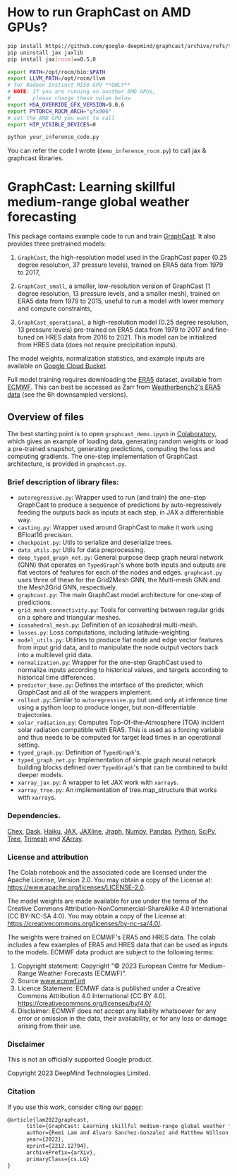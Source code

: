 # How to run GraphCast on AMD GPUs?

```bash
pip install https://github.com/google-deepmind/graphcast/archive/refs/tags/v0.1.1.zip
pip uninstall jax jaxlib
pip install jax[rocm]==0.5.0

export PATH=/opt/rocm/bin:$PATH
export LLVM_PATH=/opt/rocm/llvm
# for Radeon Instinct MI50 GPU **ONLY**
# NOTE: If you are running on another AMD GPUs,
#       please change these value below
export HSA_OVERRIDE_GFX_VERSION=9.0.6
export PYTORCH_ROCM_ARCH="gfx906"
# set the AMD GPU you want to call
export HIP_VISIBLE_DEVICES=0

python your_inference_code.py
```
You can refer the code I wrote (`demo_inference_rocm.py`) to call jax & graphcast libraries.

# GraphCast: Learning skillful medium-range global weather forecasting

This package contains example code to run and train [GraphCast](https://arxiv.org/abs/2212.12794).
It also provides three pretrained models:

1.  `GraphCast`, the high-resolution model used in the GraphCast paper (0.25 degree
resolution, 37 pressure levels), trained on ERA5 data from 1979 to 2017,

2.  `GraphCast_small`, a smaller, low-resolution version of GraphCast (1 degree
resolution, 13 pressure levels, and a smaller mesh), trained on ERA5 data from
1979 to 2015, useful to run a model with lower memory and compute constraints,

3.  `GraphCast_operational`, a high-resolution model (0.25 degree resolution, 13
pressure levels) pre-trained on ERA5 data from 1979 to 2017 and fine-tuned on
HRES data from 2016 to 2021. This model can be initialized from HRES data (does
not require precipitation inputs).

The model weights, normalization statistics, and example inputs are available on [Google Cloud Bucket](https://console.cloud.google.com/storage/browser/dm_graphcast).

Full model training requires downloading the
[ERA5](https://www.ecmwf.int/en/forecasts/datasets/reanalysis-datasets/era5)
dataset, available from [ECMWF](https://www.ecmwf.int/). This can best be
accessed as Zarr from [Weatherbench2's ERA5 data](https://weatherbench2.readthedocs.io/en/latest/data-guide.html#era5) (see the 6h downsampled versions).

## Overview of files

The best starting point is to open `graphcast_demo.ipynb` in [Colaboratory](https://colab.research.google.com/github/deepmind/graphcast/blob/master/graphcast_demo.ipynb), which gives an
example of loading data, generating random weights or load a pre-trained
snapshot, generating predictions, computing the loss and computing gradients.
The one-step implementation of GraphCast architecture, is provided in
`graphcast.py`.

### Brief description of library files:

*   `autoregressive.py`: Wrapper used to run (and train) the one-step GraphCast
    to produce a sequence of predictions by auto-regressively feeding the
    outputs back as inputs at each step, in JAX a differentiable way.
*   `casting.py`: Wrapper used around GraphCast to make it work using
    BFloat16 precision.
*   `checkpoint.py`: Utils to serialize and deserialize trees.
*   `data_utils.py`: Utils for data preprocessing.
*   `deep_typed_graph_net.py`: General purpose deep graph neural network (GNN)
    that operates on `TypedGraph`'s where both inputs and outputs are flat
    vectors of features for each of the nodes and edges. `graphcast.py` uses
    three of these for the Grid2Mesh GNN, the Multi-mesh GNN and the Mesh2Grid
    GNN, respectively.
*   `graphcast.py`: The main GraphCast model architecture for one-step of
    predictions.
*   `grid_mesh_connectivity.py`: Tools for converting between regular grids on a
    sphere and triangular meshes.
*   `icosahedral_mesh.py`: Definition of an icosahedral multi-mesh.
*   `losses.py`: Loss computations, including latitude-weighting.
*   `model_utils.py`: Utilities to produce flat node and edge vector features
    from input grid data, and to manipulate the node output vectors back
    into a multilevel grid data.
*   `normalization.py`: Wrapper for the one-step GraphCast used to normalize
    inputs according to historical values, and targets according to historical
    time differences.
*   `predictor_base.py`: Defines the interface of the predictor, which GraphCast
    and all of the wrappers implement.
*   `rollout.py`: Similar to `autoregressive.py` but used only at inference time
    using a python loop to produce longer, but non-differentiable trajectories.
*   `solar_radiation.py`: Computes Top-Of-the-Atmosphere (TOA) incident solar
    radiation compatible with ERA5. This is used as a forcing variable and thus
    needs to be computed for target lead times in an operational setting.
*   `typed_graph.py`: Definition of `TypedGraph`'s.
*   `typed_graph_net.py`: Implementation of simple graph neural network
    building blocks defined over `TypedGraph`'s that can be combined to build
    deeper models.
*   `xarray_jax.py`: A wrapper to let JAX work with `xarray`s.
*   `xarray_tree.py`: An implementation of tree.map_structure that works with
    `xarray`s.


### Dependencies.

[Chex](https://github.com/deepmind/chex),
[Dask](https://github.com/dask/dask),
[Haiku](https://github.com/deepmind/dm-haiku),
[JAX](https://github.com/google/jax),
[JAXline](https://github.com/deepmind/jaxline),
[Jraph](https://github.com/deepmind/jraph),
[Numpy](https://numpy.org/),
[Pandas](https://pandas.pydata.org/),
[Python](https://www.python.org/),
[SciPy](https://scipy.org/),
[Tree](https://github.com/deepmind/tree),
[Trimesh](https://github.com/mikedh/trimesh) and
[XArray](https://github.com/pydata/xarray).


### License and attribution

The Colab notebook and the associated code are licensed under the Apache
License, Version 2.0. You may obtain a copy of the License at:
https://www.apache.org/licenses/LICENSE-2.0.

The model weights are made available for use under the terms of the Creative
Commons Attribution-NonCommercial-ShareAlike 4.0 International
(CC BY-NC-SA 4.0). You may obtain a copy of the License at:
https://creativecommons.org/licenses/by-nc-sa/4.0/.

The weights were trained on ECMWF's ERA5 and HRES data. The colab includes a few
examples of ERA5 and HRES data that can be used as inputs to the models.
ECMWF data product are subject to the following terms:

1. Copyright statement: Copyright "© 2023 European Centre for Medium-Range Weather Forecasts (ECMWF)".
2. Source www.ecmwf.int
3. Licence Statement: ECMWF data is published under a Creative Commons Attribution 4.0 International (CC BY 4.0). https://creativecommons.org/licenses/by/4.0/
4. Disclaimer: ECMWF does not accept any liability whatsoever for any error or omission in the data, their availability, or for any loss or damage arising from their use.

### Disclaimer

This is not an officially supported Google product.

Copyright 2023 DeepMind Technologies Limited.

### Citation

If you use this work, consider citing our [paper](https://arxiv.org/abs/2212.12794):

```latex
@article{lam2022graphcast,
      title={GraphCast: Learning skillful medium-range global weather forecasting},
      author={Remi Lam and Alvaro Sanchez-Gonzalez and Matthew Willson and Peter Wirnsberger and Meire Fortunato and Alexander Pritzel and Suman Ravuri and Timo Ewalds and Ferran Alet and Zach Eaton-Rosen and Weihua Hu and Alexander Merose and Stephan Hoyer and George Holland and Jacklynn Stott and Oriol Vinyals and Shakir Mohamed and Peter Battaglia},
      year={2022},
      eprint={2212.12794},
      archivePrefix={arXiv},
      primaryClass={cs.LG}
}
```
